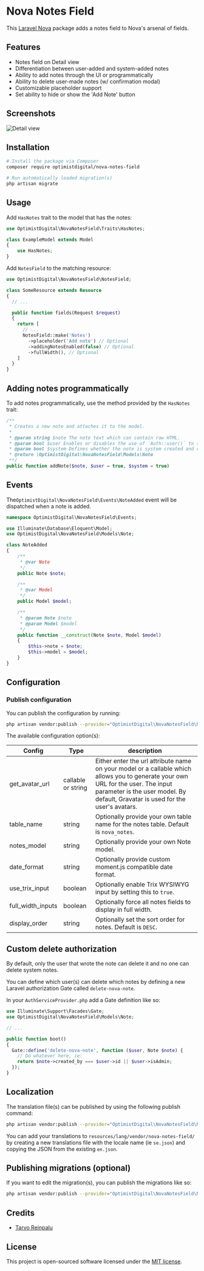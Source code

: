 # Nova Notes Field

This [Laravel Nova](https://nova.laravel.com) package adds a notes field to Nova's arsenal of fields.

## Features

- Notes field on Detail view
- Differentiation between user-added and system-added notes
- Ability to add notes through the UI or programmatically
- Ability to delete user-made notes (w/ confirmation modal)
- Customizable placeholder support
- Set ability to hide or show the 'Add Note' button

## Screenshots

![Detail view](docs/detail.png)

## Installation

```bash
# Install the package via Composer
composer require optimistdigital/nova-notes-field

# Run automatically loaded migration(s)
php artisan migrate
```

## Usage

Add `HasNotes` trait to the model that has the notes:

```php
use OptimistDigital\NovaNotesField\Traits\HasNotes;

class ExampleModel extends Model
{
    use HasNotes;
}
```

Add `NotesField` to the matching resource:

```php
use OptimistDigital\NovaNotesField\NotesField;

class SomeResource extends Resource
{
  // ...

  public function fields(Request $request)
  {
    return [
      // ...
      NotesField::make('Notes')
        ->placeholder('Add note') // Optional
        ->addingNotesEnabled(false) // Optional
        ->fullWidth(), // Optional
    ]
  }
}
```

## Adding notes programmatically

To add notes programmatically, use the method provided by the `HasNotes` trait:

```php
/**
 * Creates a new note and attaches it to the model.
 *
 * @param string $note The note text which can contain raw HTML.
 * @param bool $user Enables or disables the use of `Auth::user()` to set as the creator.
 * @param bool $system Defines whether the note is system created and can be deleted or not.
 * @return \OptimistDigital\NovaNotesField\Models\Note
 **/
public function addNote($note, $user = true, $system = true)
```

## Events

The`OptimistDigital\NovaNotesField\Events\NoteAdded` event will be dispatched when a note is added.

```php
namespace OptimistDigital\NovaNotesField\Events;

use Illuminate\Database\Eloquent\Model;
use OptimistDigital\NovaNotesField\Models\Note;

class NoteAdded
{
    /**
     * @var Note
     */
    public Note $note;

    /**
     * @var Model
     */
    public Model $model;

    /**
     * @param Note $note
     * @param Model $model
     */
    public function __construct(Note $note, Model $model)
    {
        $this->note = $note;
        $this->model = $model;
    }
}
```
## Configuration

### Publish configuration

You can publish the configuration by running:

```bash
php artisan vendor:publish --provider="OptimistDigital\NovaNotesField\NotesFieldServiceProvider" --tag="config"
```

The available configuration option(s):

| Config            | Type     | description                                                                                                                                                  |
| ----------------- | -------- | ------------------------------------------------------------------------------------------------------------------------------------------------------------ |
| get_avatar_url    | callable or string | Either enter the url attribute name on your model or a callable which allows you to generate your own URL for the user. The input parameter is the user model. By default, Gravatar is used for the user's avatars. |
| table_name        | string   | Optionally provide your own table name for the notes table. Default is `nova_notes`.                                                                         |
| notes_model       | string   | Optionally provide your own Note model.                                                                                                                      |
| date_format       | string   | Optionally provide custom moment.js compatible date format.                                                                                                  |
| use_trix_input    | boolean  | Optionally enable Trix WYSIWYG input by setting this to `true`.                                                                                              |
| full_width_inputs | boolean  | Optionally force all notes fields to display in full width.                                                                                                  |
| display_order     | string   | Optionally set the sort order for notes. Default is `DESC`.                                                                                                  |

## Custom delete authorization

By default, only the user that wrote the note can delete it and no one can delete system notes.

You can define which user(s) can delete which notes by defining a new Laravel authorization Gate called `delete-nova-note`.

In your `AuthServiceProvider.php` add a Gate definition like so:

```php
use Illuminate\Support\Facades\Gate;
use OptimistDigital\NovaNotesField\Models\Note;

// ...

public function boot()
{
  Gate::define('delete-nova-note', function ($user, Note $note) {
    // Do whatever here, ie:
    return $note->created_by === $user->id || $user->isAdmin;
  });
}
```

## Localization

The translation file(s) can be published by using the following publish command:

```bash
php artisan vendor:publish --provider="OptimistDigital\NovaNotesField\NotesFieldServiceProvider" --tag="translations"
```

You can add your translations to `resources/lang/vendor/nova-notes-field/` by creating a new translations file with the locale name (ie `se.json`) and copying the JSON from the existing `en.json`.

## Publishing migrations (optional)

If you want to edit the migration(s), you can publish the migrations like so:

```bash
php artisan vendor:publish --provider="OptimistDigital\NovaNotesField\NotesFieldServiceProvider" --tag="migrations"
```

## Credits

- [Tarvo Reinpalu](https://github.com/Tarpsvo)

## License

This project is open-sourced software licensed under the [MIT license](LICENSE.md).
